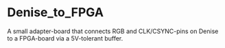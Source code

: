 # Denise_to_FPGA
A small adapter-board that connects RGB and CLK/CSYNC-pins on Denise to a FPGA-board via a 5V-tolerant buffer.

